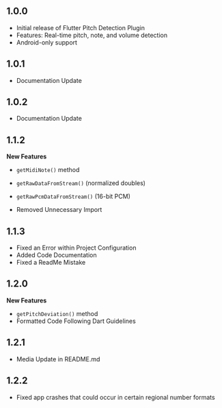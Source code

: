 ## 1.0.0

- Initial release of Flutter Pitch Detection Plugin
- Features: Real-time pitch, note, and volume detection
- Android-only support

## 1.0.1

- Documentation Update

## 1.0.2

- Documentation Update

## 1.1.2

**New Features**
- `getMidiNote()` method
- `getRawDataFromStream()` (normalized doubles)
- `getRawPcmDataFromStream()` (16-bit PCM)

- Removed Unnecessary Import

## 1.1.3

- Fixed an Error within Project Configuration
- Added Code Documentation
- Fixed a ReadMe Mistake

## 1.2.0

**New Features**
- `getPitchDeviation()` method
- Formatted Code Following Dart Guidelines

## 1.2.1

- Media Update in README.md

## 1.2.2

- Fixed app crashes that could occur in certain regional number formats